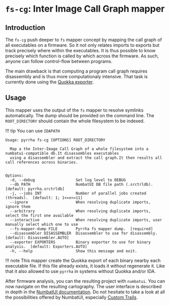 # `fs-cg`: Inter Image Call Graph mapper

## Introduction

The `fs-cg` push deeper to `fs` mapper concept by mapping the call graph of
all executables on a firmware. So it not only relates imports to exports but
track precisely where within the executables. It is thus possible to know
precisely which function is called by which across the firmware. As such,
anyone can follow control-flow between programs.

The main drawback is that computing a program call graph requires disassembly
and is thus more computationaly intensive. That task is currently done using
the [Quokka exporter](https://github.com/quarkslab/quokka).



## Usage

This mapper uses the output of the `fs` mapper to resolve symlinks automatically.
The dump should be provided on the command line. The `ROOT_DIRECTORY` should contain
the whole filesystem to be indexed. 

!!! tip
    You can use `IDAPATH` 

```commandline
Usage: pyrrha fs-cg [OPTIONS] ROOT_DIRECTORY

  Map a the Inter-Image Call Graph of a whole filesystem into a numbatui-compatible db.It disassembles executables
  using a disassembler and extract the call graph.It then results all call references across binaries.


Options:
  -d, --debug                  Set log level to DEBUG
  --db PATH                    NumbatUI DB file path (.srctrldb).  [default: pyrrha.srctrldb]
  -j, --jobs INT               Number of parallel jobs created (threads).  [default: 1; 1<=x<=11]
  --ignore                     When resolving duplicate imports, ignore them
  --arbitrary                  When resolving duplicate imports, select the first one available
  --interactive                When resolving duplicate imports, user manually select which one to use
  --fs-mapper-dump FILE        Pyrrha fs mapper dump.  [required]
  --disassembler DISASSEMBLER  Disassembler to use for disassembly.  [default: Disassembler.AUTO]
  --exporter EXPORTERS         Binary exporter to use for binary analysis.  [default: Exporters.AUTO]
  -h, --help                   Show this message and exit.
```

!!! note 
    This mapper create the Quokka export of each binary nearby each executable file. If this file already exists, it loads it without regenerate it. Like that it also allowed to use `pyrrha` in systems without Quokka and/or IDA. 


After firmware analysis, you can the resulting project with `numbatui`. You can now navigate on the resulting cartography. The user interface is described in depth in the [NumbatUI documentation](https://github.com/quarkslab/NumbatUI/blob/main/DOCUMENTATION.md#user-interface).
Do not hesitate to take a look at  all the possibilities offered by NumbatUI, especially [Custom Trails](https://github.com/quarkslab/NumbatUI/blob/main/DOCUMENTATION.md#custom-trail-dialog).